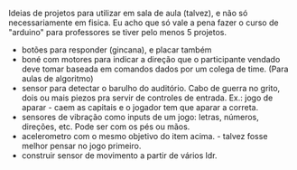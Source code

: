 Ideias de projetos para utilizar 
em sala de aula (talvez), e não só 
necessariamente em fisica. Eu acho que só vale
a pena fazer o curso de "arduino" para 
professores se tiver pelo menos 5 projetos.

* botões para responder (gincana), 
e placar também 
* boné com motores para indicar a direção que o
 participante vendado deve tomar baseada em 
comandos dados por um colega de time. 
(Para aulas de algoritmo)
* sensor para detectar o barulho do auditório. 
Cabo de guerra no grito, dois ou mais
 piezos pra servir de controles de entrada.
Ex.: jogo de aparar - caem as capitais e o 
jogador tem que aparar a correta. 
* sensores de vibração como inputs de um jogo:
letras, números, direções, etc. Pode ser
 com os pés ou mãos. 
* acelerometro com o mesmo objetivo do item
 acima. - talvez fosse melhor pensar no jogo
primeiro.
* construir sensor de movimento a partir
de vários ldr.
